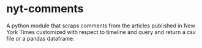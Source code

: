 # nyt-comments
A python module that scraps comments from the articles published in New York Times customized with respect to timeline and query and return a csv file or a pandas dataframe. 
